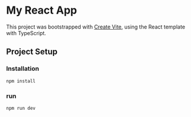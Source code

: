 # My React App

This project was bootstrapped with [Create Vite](https://github.com/vitejs/create-vite), using the React template with TypeScript.

## Project Setup

### Installation

```shell
npm install

```

### run 

```shell
npm run dev
```

